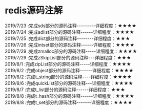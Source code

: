 ﻿# redis源码注解  
2019/7/23 :完成sds部分的源码注释---------详细程度：★★★★  
2019/7/24 :完成adlist部分的源码注释------详细程度：★★★★  
2019/7/25 :完成dict部分的源码注释--------详细程度：★★★   
2019/7/26 :完成intset部分的源码注释------详细程度：★★★★   
2019/7/29 :完成zmalloc部分的源码注释-----详细程度：★★★★   
2019/7/29 :完成zSkipList部分的源码注释---详细程度：★★★   
2019/8/1  :完成zipList部分的源码注释-----详细程度：★★★★   
2019/8/2  :完成object部分的源码注释------详细程度：★★★★   
2019/8/2  :完成t_string部分的源码注释----详细程度：★★★★   
2019/8/6  :完成quickList部分的源码注释---详细程度：★★★★   
2019/8/7  :完成t_list部分的源码注释------详细程度：★★★   
2019/8/8  :完成t_hash部分的源码注释------详细程度：★★★★   
2019/8/8  :完成t_set部分的源码注释-------详细程度：★★★★   